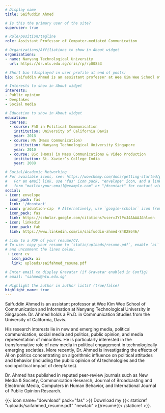 ```yaml
---
# Display name
title: Saifuddin Ahmed

# Is this the primary user of the site?
superuser: true

# Role/position/tagline
role: Assistant Professor of Computer-mediated Communication

# Organizations/Affiliations to show in About widget
organizations:
- name: Nanyang Technological University
  url: https://dr.ntu.edu.sg/cris/rp/rp00853

# Short bio (displayed in user profile at end of posts)
bio: Saifuddin Ahmed is an assistant professor at Wee Kim Wee School of Communication and Information at Nanyang Technological University in Singapore. 

# Interests to show in About widget
interests:
- Public opinion
- Deepfakes
- Social media

# Education to show in About widget
education:
  courses:
  - course: PhD in Political Communication
    institution: University of California Davis
    year: 2018
  - course: MA (Mass Communication)
    institution: Nanyang Technological University Singapore
    year: 2010
  - course: BSc (Hons) in Mass Communications & Video Production 
    institution: St. Xavier’s College India
    year: 2008

# Social/Academic Networking
# For available icons, see: https://wowchemy.com/docs/getting-started/page-builder/#icons
#   For an email link, use "fas" icon pack, "envelope" icon, and a link in the
#   form "mailto:your-email@example.com" or "/#contact" for contact widget.
social:
- icon: envelope
  icon_pack: fas
  link: '/#contact'
- icon: graduation-cap  # Alternatively, use `google-scholar` icon from `ai` icon pack
  icon_pack: fas
  link: https://scholar.google.com/citations?user=JYlPxJ4AAAAJ&hl=en
- icon: linkedin
  icon_pack: fab
  link: https://www.linkedin.com/in/saifuddin-ahmed-84828646/

# Link to a PDF of your resume/CV.
# To use: copy your resume to `static/uploads/resume.pdf`, enable `ai` icons in `params.toml`, 
# and uncomment the lines below.
 - icon: cv
   icon_pack: ai
   link: uploads/saifahmed_resume.pdf

# Enter email to display Gravatar (if Gravatar enabled in Config)
# email: "sahmed@ntu.edu.sg"

# Highlight the author in author lists? (true/false)
highlight_name: true
---
```


Saifuddin Ahmed is an assistant professor at Wee Kim Wee School of Communication and Information at Nanyang Technological University in Singapore. Dr. Ahmed holds a Ph.D. in Communication Studies from the University of California, Davis.

His research interests lie in new and emerging media, political communication, social media and politics, public opinion, and media representation of minorities. He is particularly interested in the transformative role of new media in political engagement in technologically emerging societies. More recently, Dr. Ahmed is investigating the effects of AI on politics concentrating on algorithmic influence on political attitudes and behavior (including the public opinion of AI technologies and the sociopolitical impact of deepfakes).

Dr. Ahmed has published in reputed peer-review journals such as New Media & Society, Communication Research, Journal of Broadcasting and Electronic Media, Computers in Human Behavior, and International Journal of Public Opinion Research.

{{< icon name="download" pack="fas" >}} Download my {{< staticref "uploads/saifahmed_resume.pdf" "newtab" >}}resumé{{< /staticref >}}.
